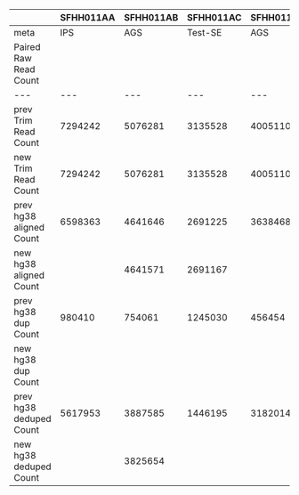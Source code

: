 |    | SFHH011AA | SFHH011AB | SFHH011AC | SFHH011AD | SFHH011AE | SFHH011AF | SFHH011AG | SFHH011AH | SFHH011AI | SFHH011AJ | SFHH011AK | SFHH011AL | SFHH011AM | SFHH011AN | SFHH011AO | SFHH011AP | SFHH011AQ | SFHH011AR | SFHH011A | SFHH011AS | SFHH011AT | SFHH011AU | SFHH011AV | SFHH011AW | SFHH011AX | SFHH011AY | SFHH011AZ | SFHH011BA | SFHH011BB | SFHH011BC | SFHH011BD | SFHH011BE | SFHH011BF | SFHH011BG | SFHH011BH | SFHH011BI | SFHH011BJ | SFHH011BK | SFHH011BL | SFHH011BM | SFHH011BN | SFHH011BO | SFHH011BP | SFHH011BQ | SFHH011BR | SFHH011B | SFHH011BS | SFHH011BT | SFHH011BU | SFHH011BV | SFHH011BW | SFHH011BX | SFHH011BY | SFHH011BZ | SFHH011CA | SFHH011CB | SFHH011CC | SFHH011CD | SFHH011CE | SFHH011CF | SFHH011CG | SFHH011CH | SFHH011C | SFHH011D | SFHH011E | SFHH011F | SFHH011G | SFHH011H | SFHH011I | SFHH011J | SFHH011K | SFHH011L | SFHH011M | SFHH011N | SFHH011O | SFHH011P | SFHH011Q | SFHH011R | SFHH011S | SFHH011T | SFHH011U | SFHH011V | SFHH011W | SFHH011X | SFHH011Y | SFHH011Z |
| --- | --- | --- | --- | --- | --- | --- | --- | --- | --- | --- | --- | --- | --- | --- | --- | --- | --- | --- | --- | --- | --- | --- | --- | --- | --- | --- | --- | --- | --- | --- | --- | --- | --- | --- | --- | --- | --- | --- | --- | --- | --- | --- | --- | --- | --- | --- | --- | --- | --- | --- | --- | --- | --- | --- | --- | --- | --- | --- | --- | --- | --- | --- | --- | --- | --- | --- | --- | --- | --- | --- | --- | --- | --- | --- | --- | --- | --- | --- | --- | --- | --- | --- | --- | --- | --- | --- |
| meta | IPS | AGS | Test-SE | AGS | BTC | BTC | IPS | BTC | IPS | IPS | IPS | IPS | AGS | AGS | BTC | IPS | AGS | BTC | AGS | IPS | IPS | BTC | BTC | BTC | BTC | AGS | IPS | BTC | Test-SE | BTC | BTC | IPS | AGS | BTC | IPS | IPS | BTC | BTC | BTC | AGS | AGS | AGS | BTC | BTC | IPS | IPS | AGS | BTC | IPS | BTC | AGS | BTC | BTC | Test-SE | IPS | IPS | IPS | EXPI-PAN | EXPI-PAN | EXPI-PAN | EXPI-PAN | Test-SE | IPS | AGS | BTC | IPS | BTC | AGS | Test-SE | BTC | BTC | BTC | BTC | AGS | AGS | BTC | IPS | IPS | Test-SE | BTC | BTC | BTC | BTC | BTC | AGS | BTC |
| Paired Raw Read Count |  |  |  |  |  |  |  |  |  |  |  |  |  |  |  |  |  |  |  |  |  |  |  |  |  |  |  |  |  |  |  |  |  |  |  |  |  |  |  |  |  |  |  |  |  |  |  |  |  |  |  |  |  |  |  |  |  |  |  |  |  |  |  |  |  |  |  |  |  |  |  |  |  |  |  |  |  |  |  |  |  |  |  |  |  |  |
| --- | --- | --- | --- | --- | --- | --- | --- | --- | --- | --- | --- | --- | --- | --- | --- | --- | --- | --- | --- | --- | --- | --- | --- | --- | --- | --- | --- | --- | --- | --- | --- | --- | --- | --- | --- | --- | --- | --- | --- | --- | --- | --- | --- | --- | --- | --- | --- | --- | --- | --- | --- | --- | --- | --- | --- | --- | --- | --- | --- | --- | --- | --- | --- | --- | --- | --- | --- | --- | --- | --- | --- | --- | --- | --- | --- | --- | --- | --- | --- | --- | --- | --- | --- | --- | --- | --- |
| prev Trim Read Count | 7294242 | 5076281 | 3135528 | 4005110 | 3648497 | 4636772 | 7588705 | 5841685 | 6863402 | 5241124 | 4266634 | 3066244 | 3540455 | 7068450 | 4287090 | 5943696 | 7037059 | 7123367 | 5853723 | 4809605 | 1330389 | 3002729 | 5444573 | 1435272 | 3364830 | 3658404 | 5149261 | 3221832 | 3322677 | 5225022 | 6585160 | 5054237 | 3935175 | 1643358 | 3691975 | 5551373 | 5755701 | 4318197 | 2578990 | 5400318 | 5043423 | 2020563 | 1666476 | 7386336 | 5130828 | 3902 | 5029374 | 5049675 | 7453752 | 7232416 | 6889666 | 4775740 | 5127024 | 3581461 | 6541755 | 6695352 | 7307281 | 5677681 | 4442077 | 6698112 | 5830870 | 3724127 | 4546108 | 7391140 | 5773399 | 7497309 | 4192255 | 4663247 | 4558531 | 3657439 | 4307659 | 2491930 | 4629987 | 3685589 | 5609897 | 6339599 | 3036554 | 5151791 | 1453323 | 1857807 | 6028883 | 2705494 | 4343912 | 5234505 | 5271808 | 3007748 |
| new Trim Read Count | 7294242 | 5076281 | 3135528 | 4005110 | 3648497 |  |  |  |  |  |  |  |  |  |  |  |  |  | 5853723 |  |  |  |  |  |  |  |  |  |  |  |  |  |  |  |  |  |  |  |  |  |  |  |  |  |  | 3902 |  |  |  |  |  |  |  |  |  |  |  |  |  |  |  |  | 4546108 | 7391140 | 5773399 | 7497309 | 4192255 | 4663247 | 4558531 | 3657439 | 4307659 | 2491930 | 4629987 | 3685589 | 5609897 | 6339599 | 3036554 | 5151791 | 1453323 | 1857807 | 6028883 | 2705494 | 4343912 | 5234505 | 5271808 | 3007748 |
| prev hg38 aligned Count | 6598363 | 4641646 | 2691225 | 3638468 | 3287897 | 4169080 | 6912779 | 5288127 | 6209231 | 4792574 | 3800569 | 2644546 | 3067907 | 6479162 | 3664887 | 5295580 | 6217352 | 6424635 | 5227514 | 4269860 | 1173000 | 2636815 | 4765174 | 1274423 | 3048388 | 3219808 | 4532248 | 2838254 | 2892292 | 4466683 | 5874150 | 4561322 | 3495747 | 1497412 | 3425104 | 4939977 | 5119502 | 3935344 | 2360770 | 4879026 | 4536604 | 1828232 | 1424619 | 6697736 | 4612690 | 3478 | 4578240 | 4154440 | 6787680 | 6264499 | 6113958 | 3990545 | 4482733 | 3085773 | 5700815 | 6050454 | 6614741 | 4912181 | 3614965 | 5894389 | 5172465 | 2989199 | 4080790 | 6850877 | 5098956 | 6987610 | 3607412 | 4180083 | 3966431 | 3336028 | 3867124 | 2184949 | 4181490 | 3353172 | 5111311 | 5628851 | 2678451 | 4823909 | 1199889 | 1488602 | 5445927 | 2468678 | 3923436 | 4513986 | 4747569 | 2627063 |
| new hg38 aligned Count |  | 4641571 | 2691167 |  |  |  |  |  |  |  |  |  |  |  |  |  |  |  | 5227401 |  |  |  |  |  |  |  |  |  |  |  |  |  |  |  |  |  |  |  |  |  |  |  |  |  |  | 3477 |  |  |  |  |  |  |  |  |  |  |  |  |  |  |  |  | 4080703 | 6850804 | 5098951 | 6987591 | 3607419 | 4180041 | 3966347 | 3335968 | 3867088 | 2184926 | 4181413 | 3353162 | 5111243 | 5628676 | 2678475 | 4823897 | 1199858 | 1488550 | 5445902 | 2468641 | 3923385 | 4513927 | 4747476 | 2627084 |
| prev hg38 dup Count | 980410 | 754061 | 1245030 | 456454 | 550297 | 1241934 | 1288306 | 1151418 | 1698136 | 1843811 | 2393199 | 530768 | 934359 | 3377447 | 1826400 | 2166396 | 2131959 | 1342350 | 1340471 | 491252 | 155643 | 1283234 | 2050013 | 79135 | 2099025 | 1073282 | 1374379 | 1292441 | 1589548 | 1318985 | 1371403 | 648316 | 1310349 | 162179 | 659315 | 1358973 | 1667560 | 886049 | 805267 | 1965518 | 1762293 | 856486 | 923756 | 1692793 | 1400052 | 97 | 2895847 | 2898175 | 2404531 | 3921398 | 3011820 | 2587921 | 2533835 | 2084646 | 3581009 | 2076718 | 1751199 | 3061370 | 2221459 | 3443798 | 3215653 | 2114667 | 569049 | 1165096 | 1308604 | 1740348 | 2079176 | 671533 | 1989795 | 259879 | 2456602 | 430334 | 1259056 | 364056 | 1076448 | 1369925 | 1193643 | 833071 | 360636 | 693642 | 903442 | 1841848 | 1022189 | 2554705 | 931188 | 1284193 |
| new hg38 dup Count |  |  |  |  |  |  |  |  |  |  |  |  |  |  |  |  |  |  |  |  |  |  |  |  |  |  |  |  |  |  |  |  |  |  |  |  |  |  |  |  |  |  |  |  |  |  |  |  |  |  |  |  |  |  |  |  |  |  |  |  |  |  |  |  |  |  |  |  |  |  |  |  |  |  |  |  |  |  |  |  |  |  |  |  |  |  |
| prev hg38 deduped Count | 5617953 | 3887585 | 1446195 | 3182014 | 2737600 | 2927146 | 5624473 | 4136709 | 4511095 | 2948763 | 1407370 | 2113778 | 2133548 | 3101715 | 1838487 | 3129184 | 4085393 | 5082285 | 3887043 | 3778608 | 1017357 | 1353581 | 2715161 | 1195288 | 949363 | 2146526 | 3157869 | 1545813 | 1302744 | 3147698 | 4502747 | 3913006 | 2185398 | 1335233 | 2765789 | 3581004 | 3451942 | 3049295 | 1555503 | 2913508 | 2774311 | 971746 | 500863 | 5004943 | 3212638 | 3381 | 1682393 | 1256265 | 4383149 | 2343101 | 3102138 | 1402624 | 1948898 | 1001127 | 2119806 | 3973736 | 4863542 | 1850811 | 1393506 | 2450591 | 1956812 | 874532 | 3511741 | 5685781 | 3790352 | 5247262 | 1528236 | 3508550 | 1976636 | 3076149 | 1410522 | 1754615 | 2922434 | 2989116 | 4034863 | 4258926 | 1484808 | 3990838 | 839253 | 794960 | 4542485 | 626830 | 2901247 | 1959281 | 3816381 | 1342870 |
| new hg38 deduped Count |  | 3825654 |  |  |  |  |  |  |  |  |  |  |  |  |  |  |  |  | 3775137 |  |  |  |  |  |  |  |  |  |  |  |  |  |  |  |  |  |  |  |  |  |  |  |  |  |  | 3366 |  |  |  |  |  |  |  |  |  |  |  |  |  |  |  |  | 3463037 | 5647785 | 3676686 | 5186900 | 1366714 | 3446318 | 1858237 | 3050695 | 1367389 | 1720522 | 2850705 | 2958417 | 3958142 | 4143822 | 1386922 | 3967175 | 806281 | 737755 | 4454492 | 503640 | 2815729 |  |  | 1288090 |
